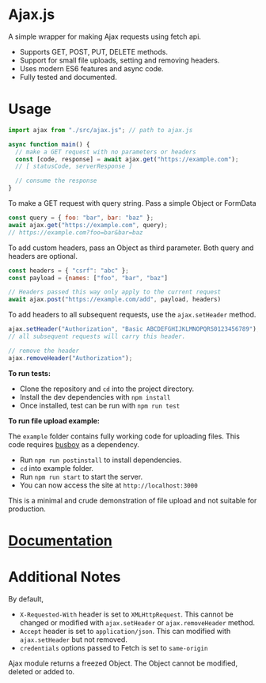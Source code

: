 # Ajax.js

A simple wrapper for making Ajax requests using fetch api.

- Supports GET, POST, PUT, DELETE methods.
- Support for small file uploads, setting and removing headers.
- Uses modern ES6 features and async code.
- Fully tested and documented.

# Usage

```javascript
import ajax from "./src/ajax.js"; // path to ajax.js

async function main() {
  // make a GET request with no parameters or headers
  const [code, response] = await ajax.get("https://example.com");
  // [ statusCode, serverResponse ]

  // consume the response
}
```

To make a GET request with query string. Pass a simple Object or FormData

```javascript
const query = { foo: "bar", bar: "baz" };
await ajax.get("https://example.com", query);
// https://example.com?foo=bar&bar=baz
```

To add custom headers, pass an Object as third parameter. Both query and headers are optional.

```javascript
const headers = { "csrf": "abc" };
const payload = {names: ["foo", "bar", "baz"]

// Headers passed this way only apply to the current request
await ajax.post("https://example.com/add", payload, headers)
```

To add headers to all subsequent requests, use the `ajax.setHeader` method.

```javascript
ajax.setHeader("Authorization", "Basic ABCDEFGHIJKLMNOPQRS0123456789");
// all subsequent requests will carry this header.

// remove the header
ajax.removeHeader("Authorization");
```

**To run tests:**

- Clone the repository and `cd` into the project directory.
- Install the dev dependencies with `npm install`
- Once installed, test can be run with `npm run test`

**To run file upload example:**

The `example` folder contains fully working code for uploading files. This code requires [busboy](https://www.npmjs.com/package/busboy) as a dependency.

- Run `npm run postinstall` to install dependencies.
- `cd` into example folder.
- Run `npm run start` to start the server.
- You can now access the site at `http://localhost:3000`

This is a minimal and crude demonstration of file upload and not suitable for production.

# [Documentation](/docs/index.html)

# Additional Notes

By default,

- `X-Requested-With` header is set to `XMLHttpRequest`. This cannot be changed or modified with `ajax.setHeader` or `ajax.removeHeader` method.
- `Accept` header is set to `application/json`. This can modified with `ajax.setHeader` but not removed.
- `credentials` options passed to Fetch is set to `same-origin`

Ajax module returns a freezed Object. The Object cannot be modified, deleted or added to.
